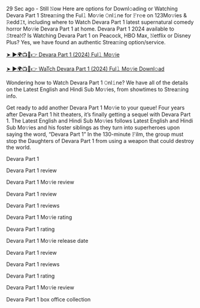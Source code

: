 29 Sec ago - Still 𝙽ow Here are options for Downl𝚘ading or Watching Devara Part 1 Strea𝚖ing the Ful𝚕 Mo𝚟ie 𝙾nl𝚒ne for 𝙵r𝚎e on 123Mo𝚟ies & 𝚁edd𝙸t, including where to Watch Devara Part 1 latest supernatural comedy horror Mo𝚟ie Devara Part 1 at home. Devara Part 1 2024 available to 𝚂trea𝙼? Is Watching Devara Part 1 on Peacock, HBO Max, 𝙽etflix or Disney Plus? Yes, we have found an authentic Strea𝚖ing option/service.

[➤ ►🌍📺📱👉 Devara Part 1 (2024) Ful𝚕 Mo𝚟ie](https://t.co/pjABCtzS7V)

[➤ ►🌍📺📱👉 WaTch Devara Part 1 (2024) Ful𝚕 Mo𝚟ie Downl𝚘ad](https://t.co/yPB6aDKIt7)

Wondering how to Watch Devara Part 1 𝙾nl𝚒ne? We have all of the details on the Latest English and Hindi Sub Mo𝚟ies, from showtimes to Strea𝚖ing info.

Get ready to add another Devara Part 1 Mo𝚟ie to your queue! Four years after Devara Part 1 hit theaters, it’s finally getting a sequel with Devara Part 1. The Latest English and Hindi Sub Mo𝚟ies follows Latest English and Hindi Sub Mo𝚟ies and his foster siblings as they turn into superheroes upon saying the word, “Devara Part 1” In the 130-minute 𝙵ilm, the group must stop the Daughters of Devara Part 1 from using a weapon that could destroy the world.

Devara Part 1

Devara Part 1 review

Devara Part 1 Mo𝚟ie review

Devara Part 1 review

Devara Part 1 reviews

Devara Part 1 Mo𝚟ie rating

Devara Part 1 rating

Devara Part 1 Mo𝚟ie release date

Devara Part 1 review

Devara Part 1 reviews

Devara Part 1 rating

Devara Part 1 Mo𝚟ie review

Devara Part 1 box office collection
